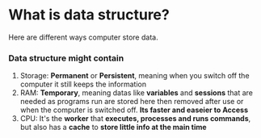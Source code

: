 # What is data structure?

Here are different ways computer store data.

### Data structure might contain

1. Storage: **Permanent** or **Persistent**, meaning when you switch off the computer it still keeps the information
2. RAM: **Temporary**, meaning datas like **variables** and **sessions** that are needed as programs run are stored here then removed after use or when the computer is switched off. **Its faster and easeier to Access**
3. CPU: It's the **worker** that **executes, processes and runs commands**, but also has a **cache** to **store little info at the main time** 
